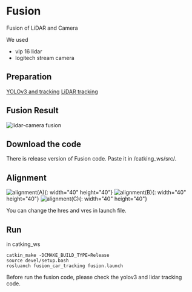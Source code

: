 # Fusion
Fusion of LiDAR and Camera 

We used
- vlp 16 lidar 
- logitech stream camera

## Preparation
[YOLOv3 and tracking](https://github.com/DGIST-ARTIV/Lidar)
[LiDAR tracking](https://github.com/DGIST-ARTIV/VISION/tree/master/%EA%B0%9D%EC%B2%B4)

## Fusion Result 
![lidar-camera fusion](https://user-images.githubusercontent.com/42258047/112603687-b03d3680-8e58-11eb-8b0b-a8c307c6f01a.gif)

## Download the code
There is release version of Fusion code.
Paste it in /catking_ws/src/.

## Alignment
![alignment(A)](https://user-images.githubusercontent.com/42258047/112604286-4bcea700-8e59-11eb-976a-e8c7d83d2989.png){: width="40" height="40"}
![alignment(B)](https://user-images.githubusercontent.com/42258047/112604280-4a9d7a00-8e59-11eb-9646-d51eba01009e.png){: width="40" height="40"}
![alignment(C)](https://user-images.githubusercontent.com/42258047/112604283-4b361080-8e59-11eb-8ba0-ac3882bee252.png){: width="40" height="40"}

You can change the hres and vres in launch file. 

## Run 
in catking_ws

```
catkin_make -DCMAKE_BUILD_TYPE=Release
source devel/setup.bash
rosluanch fusion_car_tracking fusion.launch
```

Before run the fusion code, please check the yolov3 and lidar tracking code.
